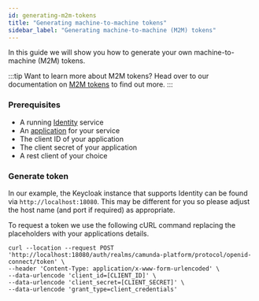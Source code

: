 ```yaml
---
id: generating-m2m-tokens
title: "Generating machine-to-machine tokens"
sidebar_label: "Generating machine-to-machine (M2M) tokens"
---
```


In this guide we will show you how to generate your own machine-to-machine (M2M) tokens.

:::tip Want to learn more about M2M tokens?
Head over to our documentation on [M2M tokens](/self-managed/concepts/authentication/m2m-tokens.md) to find out more.
:::

### Prerequisites

- A running [Identity](/self-managed/identity/what-is-identity.md) service
- An [application](/self-managed/concepts/access-control/applications.md) for your service
- The client ID of your application
- The client secret of your application
- A rest client of your choice

### Generate token

In our example, the Keycloak instance that supports Identity can be found via `http://localhost:18080`. 
This may be different for you so please adjust the host name (and port if required) as appropriate.

To request a token we use the following cURL command replacing the placeholders with your applications
details.

```
curl --location --request POST 'http://localhost:18080/auth/realms/camunda-platform/protocol/openid-connect/token' \
--header 'Content-Type: application/x-www-form-urlencoded' \
--data-urlencode 'client_id=[CLIENT_ID]' \
--data-urlencode 'client_secret=[CLIENT_SECRET]' \
--data-urlencode 'grant_type=client_credentials'
```

